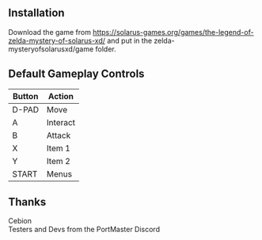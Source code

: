## Installation
Download the game from https://solarus-games.org/games/the-legend-of-zelda-mystery-of-solarus-xd/ and put in the zelda-mysteryofsolarusxd/game folder.

## Default Gameplay Controls
| Button | Action |
|--|--|
|D-PAD|Move|
|A|Interact|
|B|Attack|
|X|Item 1|
|Y|Item 2|
|START|Menus|

## Thanks
Cebion  
Testers and Devs from the PortMaster Discord  




